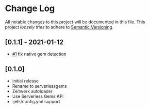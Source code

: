 # Change Log

All notable changes to this project will be documented in this file.
This project *loosely tries* to adhere to [Semantic Versioning](http://semver.org/).

## [0.1.1] - 2021-01-12
- [#1](https://github.com/boltops-tools/serverlessgems/pull/1) fix native gem detection

## [0.1.0]
- Initial release
- Rename to serverlessgems
- Zeitwerk autoloader
- Use Serverless Gems API
- .jets/config.yml support

